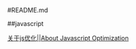 #README.md

##javascript

[关于js优化||About Javascript Optimization](https://github.com/xyydd/blog-article/blob/master/javascript/About%20Javascript%20Optimization.md)